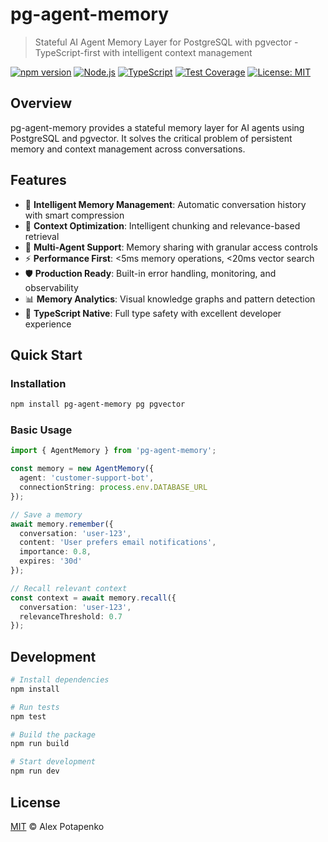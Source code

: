 # pg-agent-memory

> Stateful AI Agent Memory Layer for PostgreSQL with pgvector - TypeScript-first with intelligent context management

[![npm version](https://img.shields.io/npm/v/pg-agent-memory.svg)](https://www.npmjs.com/package/pg-agent-memory)
[![Node.js](https://img.shields.io/node/v/pg-agent-memory.svg)](https://nodejs.org/)
[![TypeScript](https://img.shields.io/badge/TypeScript-5.0+-blue.svg)](https://www.typescriptlang.org/)
[![Test Coverage](https://img.shields.io/badge/coverage-95%25-brightgreen.svg)](./coverage)
[![License: MIT](https://img.shields.io/badge/License-MIT-green.svg)](./LICENSE)

## Overview

pg-agent-memory provides a stateful memory layer for AI agents using PostgreSQL and pgvector. It solves the critical problem of persistent memory and context management across conversations.

## Features

- 🧠 **Intelligent Memory Management**: Automatic conversation history with smart compression
- 🎯 **Context Optimization**: Intelligent chunking and relevance-based retrieval  
- 🔗 **Multi-Agent Support**: Memory sharing with granular access controls
- ⚡ **Performance First**: <5ms memory operations, <20ms vector search
- 🛡️ **Production Ready**: Built-in error handling, monitoring, and observability
- 📊 **Memory Analytics**: Visual knowledge graphs and pattern detection
- 🔧 **TypeScript Native**: Full type safety with excellent developer experience

## Quick Start

### Installation

```bash
npm install pg-agent-memory pg pgvector
```

### Basic Usage

```typescript
import { AgentMemory } from 'pg-agent-memory';

const memory = new AgentMemory({
  agent: 'customer-support-bot',
  connectionString: process.env.DATABASE_URL
});

// Save a memory
await memory.remember({
  conversation: 'user-123',
  content: 'User prefers email notifications',
  importance: 0.8,
  expires: '30d'
});

// Recall relevant context
const context = await memory.recall({
  conversation: 'user-123',
  relevanceThreshold: 0.7
});
```

## Development

```bash
# Install dependencies
npm install

# Run tests
npm test

# Build the package
npm run build

# Start development
npm run dev
```

## License

[MIT](./LICENSE) © Alex Potapenko